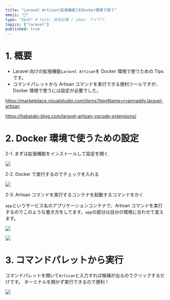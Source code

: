 ```yaml
---
title: "Laravel Artisan[拡張機能]をDocker環境で使う"
emoji: "🐥"
type: "tech" # tech: 技術記事 / idea: アイデア
topics: ["laravel"]
published: true
---
```


# 1. 概要

- Laravel 向けの拡張機能`Laravel Artisan`を Docker 環境で使うための Tips です。
- コマンドパレットから Artisan コマンドを実行できる便利ツールですが、Docker 環境で使うには設定が必要でした。

https://marketplace.visualstudio.com/items?itemName=ryannaddy.laravel-artisan

https://habataki-blog.com/laravel-artisan-vscode-extensions/

# 2. Docker 環境で使うための設定

2-1. まずは拡張機能をインストールして設定を開く

![](https://storage.googleapis.com/zenn-user-upload/a54e3d6125d7-20230108.png)

2-2. Docker で実行するのでチェックを入れる

![](https://storage.googleapis.com/zenn-user-upload/131b973d2fab-20230108.png)

2-3. Artisan コマンドを実行するコンテナを起動するコマンドをかく

`app`というサービス名のアプリケーションコンテナで、Artisan コマンドを実行するのでこのような書き方をしてます。`app`の部分は自分の環境に合わせて変えます。

![](https://storage.googleapis.com/zenn-user-upload/205f88834f22-20230108.png)

![](https://storage.googleapis.com/zenn-user-upload/57df8ed2d83a-20230108.png)

# 3. コマンドパレットから実行

コマンドパレットを開いて`Artisan`と入力すれば候補が出るのでクリックするだけです。
ターミナルを開かず実行できるので便利！

![](https://storage.googleapis.com/zenn-user-upload/6e9c99d4851a-20230108.png)

